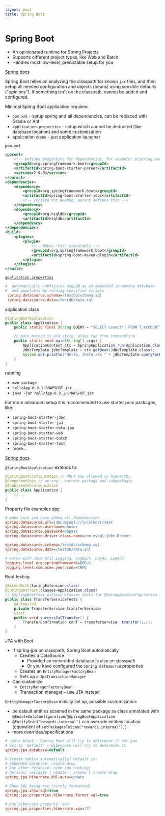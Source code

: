 ```yaml
---
layout: post
title: Spring Boot
---
```

# Spring Boot

- An opinionated runtime for Spring Projects
- Supports different project types, like Web and Batch
- Handles most low-level, predictable setup for you

[Spring docs](http://docs.spring.io/spring-boot/docs/current/reference/htmlsingle)

Spring Boot relies on analyzing the classpath for known `jar` files, and then setup all needed configuration and
objects (beans) using sensible defaults ("opinions"). If something isn't on the classpath, cannot be added and configured.

Minimal Spring Boot application requires:

- `pom.xml` - setup spring and all dependencies, can be replaced with Gradle or Ant
- `application.properties` - setup which cannot be deducted (like database location) and some customization
- application class - just application launcher

`pom.xml`

```xml
<parent>
    <!-- Defines properties for dependencies, for example: ${spring.version} = 5.0.0.RELEASE -->
    <groupId>org.springframework.boot</groupId>
    <artifactId>spring-boot-starter-parent</artifactId>
    <version>2.0.0</version>
</parent>
<dependencies>
    <dependency>
        <groupId>org.springframework.boot</groupId>
        <artifactId>spring-boot-starter-jdbc</artifactId>
        <!-- version not needed, parent defines this -->
    </dependency>
    <dependency>
        <groupId>org.hsqldb</groupId>
        <artifactId>hsqldb</artifactId>
    </dependency>
</dependencies>
<build>
    <plugins>
        <plugin>
            <!-- Makes "fat" executable -->
            <groupId>org.springframework.boot</groupId>
            <artifactId>spring-boot-maven-plugin</artifactId>
        </plugin>
    </plugins>
</build>
```

[`application.properties`](https://docs.spring.io/spring-boot/docs/current/reference/html/common-application-properties.html)

```ini
#  Automatically configures HSQLDB as an embedded in-memory database 
#  and populates by running specified scripts
 spring.datasource.schema=/testdb/schema.sql
 spring.datasource.data=/testdb/data.sql
```

application class

```java
@SpringBootApplication
public class Application {
    public static final String QUERY = "SELECT count(*) FROM T_ACCOUNT";

    // main method is old style, alows run from commandline
    public static void main(String[] args) {
        ApplicationContext ctx = SpringApplication.run(Application.class, args);
        JdbcTemplate jdbcTemplate = ctx.getBean(JdbcTemplate.class);
        System.out.println("Hello, there are " + jdbcTemplate.queryForObject(QUERY, Long.class) + " accounts");
    }
}
```

running

- `mvn package`
- `helloApp-0.0.1-SNAPSHOT.jar`
- `java -jar helloApp-0.0.1-SNAPSHOT.jar`

For more advanced setup it is recommended to use starter pom packages, like:

- `spring-boot-starter-jdbc`
- `spring-boot-starter-jpa`
- `spring-boot-starter-data-jpa`
- `spring-boot-starter-web`
- `spring-boot-starter-batch`
- `spring-boot-starter-test`
- more...

[Spring docs](https://docs.spring.io/spring-boot/docs/current/reference/htmlsingle/#using-boot-starter)

`@SpringBootApplication` extends to:

```java
@SpringBootConfiguration // ONLY one allowed in hierarchy
@ComponentScan // no arg - current package and subpackages
@EnableAutoConfiguration 
public class Application {
    // ...
}
```

Property file examples [doc](https://docs.spring.io/spring-boot/docs/current/reference/html/common-application-properties.html)

```ini
# make sure you have added all dependencies
spring.datasource.url=jdbc:mysql://localhost/test
spring.datasource.username=dbuser
spring.datasource.password=dbpass
spring.datasource.driver-class-name=com.mysql.jdbc.Driver

spring.datasource.schema=/testdb/schema.sql
spring.datasource.data=/testdb/data.sql
```

```ini
# works with Java Util Logging, Logback, Log4J, Log4J2
logging.level.org.springframework=DEBUG
logging.level.com.acme.your.code=INFO
```

Boot testing

```java
@ExtendWith(SpringExtension.class)
@SpringBootTest(classes=Application.class)
// @SpringBootTest without classes looks for @SpringBootConfiguration (@SpringBootApplication)
public class TransferServiceTests {
    @Autowired
    private TransferService transferService;
    @Test
    public void successfulTransfer() {
        TransferConfirmation conf = transferService. transfer(...);
    }
}
```

JPA with Boot

- If spring-jpa on classpath, Spring Boot automatically 
  - Creates a DataSource
    - Provided an embedded database is also on classpath
    - Or you have configured the `spring.datasource` properties
  - Creates an `EntityManagerFactoryBean`
  - Sets up a `JpaTransactionManager`
- Can customize
  - `EntityManagerFactoryBean`
  - Transaction manager – use JTA instead

`EntityManagerFactoryBean` initially set up, possible customization:

- be delault entities scanned in the same package as class annotated with `@EnableAutoConfiguration`/`@SpringBootApplication`
- `@EntityScan("rewards.internal")` can override entities location (equivalent of `setPackagesToScan("rewards.internal");`)
- more overrides/specifications<br>
```ini
# Leave blank – Spring Boot will try to determine it for you
# Set to 'default' – Hibernate will try to determine it
spring.jpa.database=default

# Create tables automatically? Default is:
# Embedded database: create-drop
# Any other database: none (do nothing)
# Options: validate | update | create | create-drop
spring.jpa.hibernate.ddl-auto=update

# Show SQL being run (nicely formatted)
spring.jpa.show-sql=true
spring.jpa.properties.hibernate.format_sql=true

# Any hibernate property 'xxx'
spring.jpa.properties.hibernate.xxx=???
```

